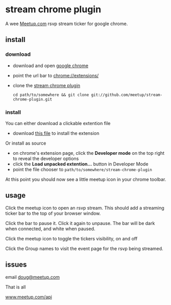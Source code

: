 # stream chrome plugin

A wee [Meetup.com](http://meetup.com) rsvp stream ticker for google chrome.

## install

### download

  * download and open [google chrome](http://www.google.com/chrome/)
  * point the url bar to [chrome://extensions/](chrome://extensions/)
  * clone the [stream chrome plugin](https://github.com/meetup/stream-chrome-plugin)

    `cd path/to/somewhere && git clone git://github.com/meetup/stream-chrome-plugin.git`

### install

You can either download a clickable extention file

   * download [this file](https://github.com/downloads/meetup/stream-chrome-plugin/mu-stream.crx) to install the extension

Or install as source

  * on chrome's extension page, click the **Developer mode** on the top right to reveal the developer options
  * click the **Load unpacked extention...** button in Developer Mode
  * point the file chooser to `path/to/somewhere/stream-chrome-plugin`

At this point you should now see a little meetup icon in your chrome toolbar.

## usage

 Click the meetup icon to open an rsvp stream. This should add a streaming ticker bar to the
 top of your browser window.

 Click the bar to pause it. Click it again to unpause. The bar will be dark when connected, and white when paused.

 Click the meetup icon to toggle the tickers visibility, on and off

 Click the Group names to visit the event page for the rsvp being streamed.

## issues

email doug@meetup.com

That is all

www.meetup.com/api
